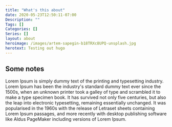```yaml
---
title: "What's this about"
date: 2020-05-23T12:50:11-07:00
Description: ""
Tags: []
Categories: []
Series: []
layout: about
heroimage: /images/artem-sapegin-b18TRXc8UPQ-unsplash.jpg
herotext: Testing out hugo
---
```


## Some notes

Lorem Ipsum is simply dummy text of the printing and typesetting industry. Lorem Ipsum has been the industry's standard dummy text ever since the 1500s, when an unknown printer took a galley of type and scrambled it to make a type specimen book. It has survived not only five centuries, but also the leap into electronic typesetting, remaining essentially unchanged. It was popularised in the 1960s with the release of Letraset sheets containing Lorem Ipsum passages, and more recently with desktop publishing software like Aldus PageMaker including versions of Lorem Ipsum.
